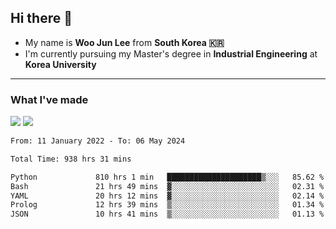 ## Hi there 👋

- My name is **Woo Jun Lee** from **South Korea 🇰🇷**
- I'm currently pursuing my Master's degree in **Industrial Engineering** at **Korea University**

---

### What I've made

<a href="https://share.streamlit.io/tomtom1103/kuiai_hackathon_2022/main/JL_app.py"><img src="https://img.shields.io/badge/Journey Lee-161B22?style=for-the-badge&logo=streamlit&logoColor=FF4B4B"/></a> <a href="https://jeon-100.github.io/Dangzang/"><img src="https://img.shields.io/badge/당신을 위한 장학금, 당장!-161B22?style=for-the-badge&logo=react&logoColor=#61DAFB"/></a>

<!--START_SECTION:waka-->

```txt
From: 11 January 2022 - To: 06 May 2024

Total Time: 938 hrs 31 mins

Python             810 hrs 1 min   █████████████████████▒░░░   85.62 %
Bash               21 hrs 49 mins  ▓░░░░░░░░░░░░░░░░░░░░░░░░   02.31 %
YAML               20 hrs 12 mins  ▓░░░░░░░░░░░░░░░░░░░░░░░░   02.14 %
Prolog             12 hrs 39 mins  ▒░░░░░░░░░░░░░░░░░░░░░░░░   01.34 %
JSON               10 hrs 41 mins  ▒░░░░░░░░░░░░░░░░░░░░░░░░   01.13 %
```

<!--END_SECTION:waka-->
